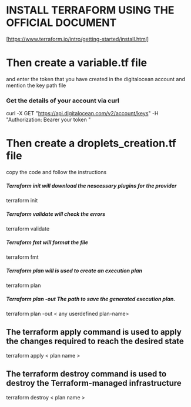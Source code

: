 # INSTALL TERRAFORM USING THE OFFICIAL DOCUMENT

[https://www.terraform.io/intro/getting-started/install.html]

# Then create a variable.tf file

and enter the token that you have created in the digitalocean account and mention the key path file 

### Get the details of your account via curl 

curl -X GET "https://api.digitalocean.com/v2/account/keys" -H "Authorization: Bearer your token "

# Then create a droplets_creation.tf file

copy the code and follow the instructions

##### Terraform init will download the nescessary plugins for the provider

terraform init

##### Terraform validate will check the errors

terraform validate

##### Terraform fmt will format the file 

terraform fmt

##### Terraform plan will is used to create an execution plan

terraform plan

##### Terraform plan -out The path to save the generated execution plan.

terraform plan -out < any userdefined plan-name>

## The terraform apply command is used to apply the changes required to reach the desired state

terraform apply < plan name >

## The terraform destroy command is used to destroy the Terraform-managed infrastructure

terraform destroy < plan name >


